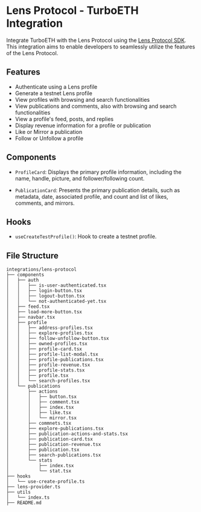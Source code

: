 # Lens Protocol - TurboETH Integration

Integrate TurboETH with the Lens Protocol using the [Lens Protocol SDK](https://github.com/lens-protocol/lens-sdk). This integration aims to enable developers to seamlessly utilize the features of the Lens Protocol.

## Features

- Authenticate using a Lens profile
- Generate a testnet Lens profile
- View profiles with browsing and search functionalities
- View publications and comments, also with browsing and search functionalities
- View a profile's feed, posts, and replies
- Display revenue information for a profile or publication
- Like or Mirror a publication
- Follow or Unfollow a profile

## Components

- `ProfileCard`: Displays the primary profile information, including the name, handle, picture, and follower/following count.

- `PublicationCard`: Presents the primary publication details, such as metadata, date, associated profile, and count and list of likes, comments, and mirrors.

## Hooks

- `useCreateTestProfile()`: Hook to create a testnet profile.

## File Structure

```
integrations/lens-protocol
├── components
│   ├── auth
│   │   ├── is-user-authenticated.tsx
│   │   ├── login-button.tsx
│   │   ├── logout-button.tsx
│   │   └── not-authenticated-yet.tsx
│   ├── feed.tsx
│   ├── load-more-button.tsx
│   ├── navbar.tsx
│   ├── profile
│   │   ├── address-profiles.tsx
│   │   ├── explore-profiles.tsx
│   │   ├── follow-unfollow-button.tsx
│   │   ├── owned-profiles.tsx
│   │   ├── profile-card.tsx
│   │   ├── profile-list-modal.tsx
│   │   ├── profile-publications.tsx
│   │   ├── profile-revenue.tsx
│   │   ├── profile-stats.tsx
│   │   ├── profile.tsx
│   │   └── search-profiles.tsx
│   └── publications
│       ├── actions
│       │   ├── button.tsx
│       │   ├── comment.tsx
│       │   ├── index.tsx
│       │   ├── like.tsx
│       │   └── mirror.tsx
│       ├── commnets.tsx
│       ├── explore-publications.tsx
│       ├── publication-actions-and-stats.tsx
│       ├── publication-card.tsx
│       ├── publication-revenue.tsx
│       ├── publication.tsx
│       ├── search-publications.tsx
│       └── stats
│           ├── index.tsx
│           └── stat.tsx
├── hooks
│   └── use-create-profile.ts
├── lens-provider.ts
├── utils
│   └── index.ts
├── README.md
```

